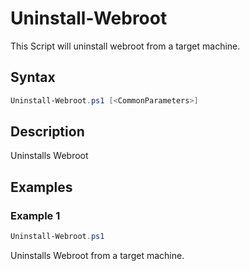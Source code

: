 # Uninstall-Webroot

This Script will uninstall webroot from a target machine. 

## Syntax
```PowerShell
Uninstall-Webroot.ps1 [<CommonParameters>]
```
## Description

Uninstalls Webroot

## Examples


###  Example 1 
```PowerShell
Uninstall-Webroot.ps1
```

Uninstalls Webroot from a target machine.
